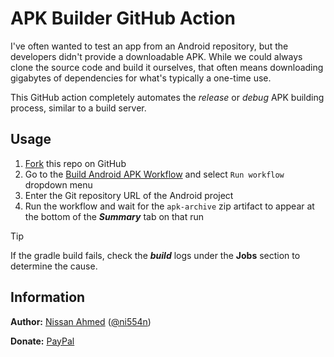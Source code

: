 # APK Builder GitHub Action

I've often wanted to test an app from an Android repository, but the developers didn't provide a downloadable APK.
While we could always clone the source code and build it ourselves, that often means downloading gigabytes of dependencies for what's typically a one-time use.

This GitHub action completely automates the _release_ or _debug_ APK building process, similar to a build server.

## Usage

1. [Fork](https://github.com/ni554n/apk-builder-action/fork) this repo on GitHub
2. Go to the [Build Android APK Workflow](/../../actions/workflows/build-apk.yaml) and select `Run workflow` dropdown menu
3. Enter the Git repository URL of the Android project
4. Run the workflow and wait for the `apk-archive` zip artifact to appear at the bottom of the **_Summary_** tab on that run

> [!TIP]
> If the gradle build fails, check the **_build_** logs under the **Jobs** section to determine the cause.

## Information

**Author:** [Nissan Ahmed](https://anissan.com) ([@ni554n](https://twitter.com/ni554n))

**Donate:** [PayPal](https://paypal.me/ni554n)
<img src="https://ping.anissan.com/?repo=apk-builder-action" width="0" height="0" align="right">
